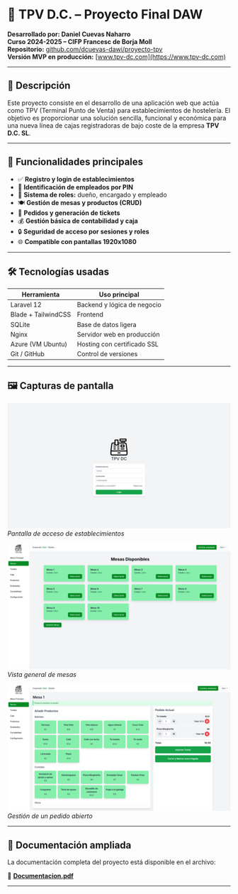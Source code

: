 # 🧾 TPV D.C. – Proyecto Final DAW

**Desarrollado por: Daniel Cuevas Naharro**  
**Curso 2024-2025 – CIFP Francesc de Borja Moll**  
**Repositorio:** [github.com/dcuevas-dawi/proyecto-tpv](https://github.com/dcuevas-dawi/proyecto-tpv)  
**Versión MVP en producción:** [www.tpv-dc.com](https://www.tpv-dc.com)

---

## 🎯 Descripción

Este proyecto consiste en el desarrollo de una aplicación web que actúa como TPV (Terminal Punto de Venta) para establecimientos de hostelería. El objetivo es proporcionar una solución sencilla, funcional y económica para una nueva línea de cajas registradoras de bajo coste de la empresa **TPV D.C. SL**.

---

## 🚀 Funcionalidades principales

- ✅ **Registro y login de establecimientos**
- 🔐 **Identificación de empleados por PIN**
- 👥 **Sistema de roles:** dueño, encargado y empleado
- 🍽️ **Gestión de mesas y productos (CRUD)**
- 🧾 **Pedidos y generación de tickets**
- 💰 **Gestión básica de contabilidad y caja**
- 🔒 **Seguridad de acceso por sesiones y roles**
- 🌐 **Compatible con pantallas 1920x1080**

---

## 🛠️ Tecnologías usadas

| Herramienta         | Uso principal                      |
|---------------------|-------------------------------------|
| Laravel 12          | Backend y lógica de negocio         |
| Blade + TailwindCSS | Frontend       |
| SQLite              | Base de datos ligera                |
| Nginx               | Servidor web en producción          |
| Azure (VM Ubuntu)   | Hosting con certificado SSL         |
| Git / GitHub        | Control de versiones                |

---

## 🖼️ Capturas de pantalla

![Login](public/images/login.png)
*Pantalla de acceso de establecimientos*

![Mesas](public/images/mesas.png)
*Vista general de mesas*

![Pedido abierto](public/images/pedido.png)
*Gestión de un pedido abierto*

---

## 📄 **Documentación ampliada**

La documentación completa del proyecto está disponible en el archivo:

📘 **[Documentacion.pdf](Documentacion.pdf)**

---
